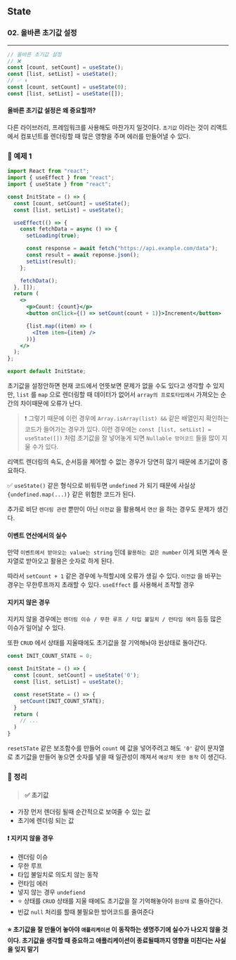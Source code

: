 ## State

### 02. 올바른 초기값 설정

---

```jsx
// 올바른 초기값 설정
// ❌
const [count, setCount] = useState();
const [list, setList] = useState();
// ✅ ⬇️
const [count, setCount] = useState(0);
const [list, setList] = useState([]);
```

#### 올바른 초기값 설정은 왜 중요할까?

다른 라이브러리, 프레임워크를 사용해도 마찬가지 일것이다. `초기값` 이라는 것이 리액트에서 컴포넌트를 렌더링할 때 많은 영향을 주며 에러를 만들어낼 수 있다.

### 📌 예제 1

```jsx
import React from "react";
import { useEffect } from "react";
import { useState } from "react";

const InitState = () => {
  const [count, setCount] = useState();
  const [list, setList] = useState();

  useEffect(() => {
    const fetchData = async () => {
      setLoading(true);

      const response = await fetch("https://api.example.com/data");
      const result = await reponse.json();
      setList(result);
    };

    fetchData();
  }, []);
  return (
    <>
      <p>Count: {count}</p>
      <button onClick={() => setCount(count + 1)}>Increment</button>

      {list.map((item) => (
        <Item item={item} />
      ))}
    </>
  );
};

export default InitState;
```

초기값을 설정안하면 현재 코드에서 언뜻보면 문제가 없을 수도 있다고 생각할 수 있지만, `list` 를 `map` 으로 렌더링할 때 데이터가 없어서 `array의 프로토타입에서` 가져오는 순간의 차이때문에 오류가 난다.

> ❗️ 그렇기 때문에 이런 경우에 `Array.isArray(list) &&` 같은 배열인지 확인하는 코드가 들어가는 경우가 있다. 이런 경우에는 `const [list, setList] = useState([])` 처럼 초기값을 잘 넣어놓게 되면 `Nullable 방어코드` 들을 많이 지울 수가 있다.

리액트 렌더링의 속도, 순서등을 제어할 수 없는 경우가 당연히 많기 때문에 초기값이 중요하다.

✅ `useState()` 같은 형식으로 비워두면 `undefined` 가 되기 때문에 사실상 `{undefined.map(...)}` 같은 위험한 코드가 된다.

추가로 비단 `렌더링 관련` 뿐만이 아닌 `이전값` 을 활용해서 `연산` 을 하는 경우도 문제가 생긴다.

#### 이벤트 연산에서의 실수

만약 `이벤트에서 받아오는 value는 string` 인데 `활용하는 값은 number` 이게 되면 계속 문자열로 받아오고 활용은 숫자로 하게 된다.

따라서 `setCount + 1` 같은 경우에 누적할시에 오류가 생길 수 있다. `이전값` 을 바꾸는 경우는 무한루프까지 초래할 수 있다. `useEffect` 를 사용해서 조작할 경우

#### 지키지 않은 경우

지키지 않을 경우에는 `렌더링 이슈 / 무한 루프 / 타입 불일치 / 런타임 에러` 등등 많은 이슈가 일어날 수 있다.

또한 `CRUD` 에서 상태를 지울때에도 초기값을 잘 기억해놔야 원상태로 돌아간다.

```jsx
const INIT_COUNT_STATE = 0;

const InitState = () => {
  const [count, setCount] = useState('0');
  const [list, setList] = useState();

  const resetState = () => {
    setCount(INIT_COUNT_STATE);
  }
  return (
    // ...
  )
}
```

`resetSTate` 같은 보조함수를 만들어 `count` 에 값을 넣어주려고 해도 `'0'` 같이 문자열로 초기값을 만들어 놓으면 숫자를 넣을 때 일관성이 깨져서 `예상치 못한 동작` 이 생긴다.

### 📌 정리

> #### ✅ 초기값

- 가장 먼저 렌더링 될때 순간적으로 보여줄 수 있는 값
- 초기에 렌더링 되는 값

#### ❗️ 지키지 않을 경우

- 렌더링 이슈
- 무한 루프
- 타입 불일치로 의도치 않는 동작
- 런타임 에러
- 넣지 않는 경우 `undefiend`
- ⭐️ 상태를 `CRUD` 상태를 지울 때에도 초기값을 잘 기억해놓아야 `원상태` 로 돌아간다.
- 빈값 `null` 처리를 할때 불필요한 방어코드를 줄여준다

#### ⭐️ 초기값을 잘 만들어 놓아야 `애플리케이션` 이 동작하는 생명주기에 실수가 나오지 않을 것이다. 초기값을 생각할 때 중요하고 애플리케이션이 종료될때까지 영향을 미친다는 사실을 잊지 말기
